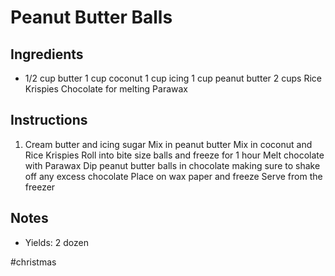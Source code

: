 # Peanut Butter Balls

## Ingredients

- 1/2 cup butter
1 cup coconut
1 cup icing
1 cup peanut butter
2 cups Rice Krispies
Chocolate for melting
Parawax

## Instructions

1. Cream butter and icing sugar
Mix in peanut butter
Mix in coconut and Rice Krispies
Roll into bite size balls and freeze for 1 hour
Melt chocolate with Parawax
Dip peanut butter balls in chocolate making sure to shake off any excess chocolate
Place on wax paper and freeze
Serve from the freezer

## Notes

- Yields: 2 dozen

#christmas 